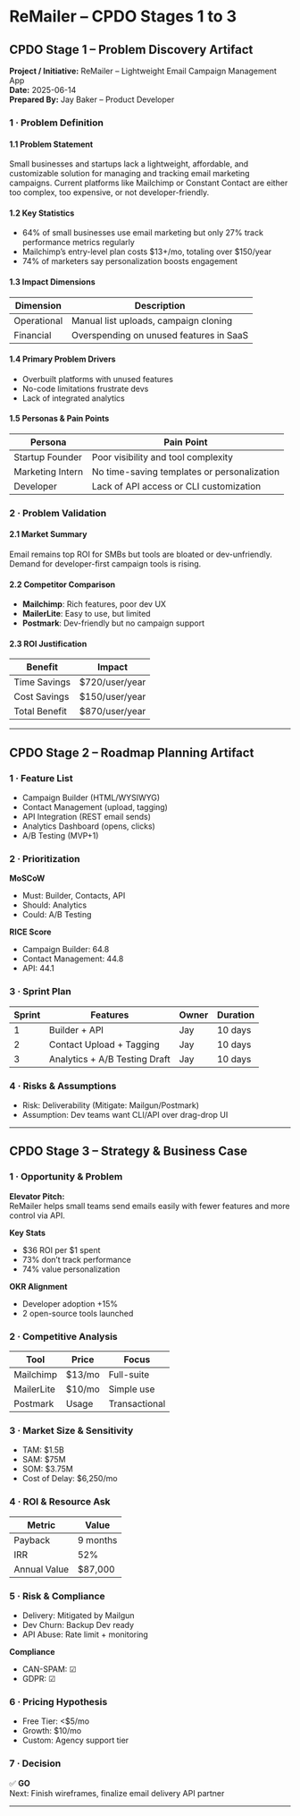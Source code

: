# ReMailer – CPDO Stages 1 to 3

## CPDO Stage 1 – Problem Discovery Artifact

**Project / Initiative:** ReMailer – Lightweight Email Campaign Management App  
**Date:** 2025-06-14  
**Prepared By:** Jay Baker – Product Developer

### 1 · Problem Definition

#### 1.1 Problem Statement
Small businesses and startups lack a lightweight, affordable, and customizable solution for managing and tracking email marketing campaigns. Current platforms like Mailchimp or Constant Contact are either too complex, too expensive, or not developer-friendly.

#### 1.2 Key Statistics
- 64% of small businesses use email marketing but only 27% track performance metrics regularly
- Mailchimp’s entry-level plan costs $13+/mo, totaling over $150/year
- 74% of marketers say personalization boosts engagement

#### 1.3 Impact Dimensions
| Dimension    | Description                                |
|--------------|---------------------------------------------|
| Operational  | Manual list uploads, campaign cloning       |
| Financial    | Overspending on unused features in SaaS     |

#### 1.4 Primary Problem Drivers
- Overbuilt platforms with unused features
- No-code limitations frustrate devs
- Lack of integrated analytics

#### 1.5 Personas & Pain Points
| Persona         | Pain Point                                  |
|-----------------|----------------------------------------------|
| Startup Founder | Poor visibility and tool complexity          |
| Marketing Intern| No time-saving templates or personalization  |
| Developer       | Lack of API access or CLI customization      |

### 2 · Problem Validation

#### 2.1 Market Summary
Email remains top ROI for SMBs but tools are bloated or dev-unfriendly. Demand for developer-first campaign tools is rising.

#### 2.2 Competitor Comparison
- **Mailchimp**: Rich features, poor dev UX
- **MailerLite**: Easy to use, but limited
- **Postmark**: Dev-friendly but no campaign support

#### 2.3 ROI Justification
| Benefit        | Impact         |
|----------------|----------------|
| Time Savings   | $720/user/year |
| Cost Savings   | $150/user/year |
| Total Benefit  | $870/user/year |

---

## CPDO Stage 2 – Roadmap Planning Artifact

### 1 · Feature List
- Campaign Builder (HTML/WYSIWYG)
- Contact Management (upload, tagging)
- API Integration (REST email sends)
- Analytics Dashboard (opens, clicks)
- A/B Testing (MVP+1)

### 2 · Prioritization
**MoSCoW**
- Must: Builder, Contacts, API
- Should: Analytics
- Could: A/B Testing

**RICE Score**
- Campaign Builder: 64.8
- Contact Management: 44.8
- API: 44.1

### 3 · Sprint Plan
| Sprint | Features                      | Owner | Duration |
|--------|-------------------------------|--------|----------|
| 1      | Builder + API                 | Jay    | 10 days  |
| 2      | Contact Upload + Tagging      | Jay    | 10 days  |
| 3      | Analytics + A/B Testing Draft | Jay    | 10 days  |

### 4 · Risks & Assumptions
- Risk: Deliverability (Mitigate: Mailgun/Postmark)
- Assumption: Dev teams want CLI/API over drag-drop UI

---

## CPDO Stage 3 – Strategy & Business Case

### 1 · Opportunity & Problem
**Elevator Pitch:**  
ReMailer helps small teams send emails easily with fewer features and more control via API.

**Key Stats**
- $36 ROI per $1 spent
- 73% don’t track performance
- 74% value personalization

**OKR Alignment**
- Developer adoption +15%
- 2 open-source tools launched

### 2 · Competitive Analysis
| Tool       | Price   | Focus       |
|------------|---------|-------------|
| Mailchimp  | $13/mo  | Full-suite  |
| MailerLite | $10/mo  | Simple use  |
| Postmark   | Usage   | Transactional |

### 3 · Market Size & Sensitivity
- TAM: $1.5B
- SAM: $75M
- SOM: $3.75M
- Cost of Delay: $6,250/mo

### 4 · ROI & Resource Ask
| Metric       | Value         |
|--------------|---------------|
| Payback      | 9 months      |
| IRR          | 52%           |
| Annual Value | $87,000       |

### 5 · Risk & Compliance
- Delivery: Mitigated by Mailgun
- Dev Churn: Backup Dev ready
- API Abuse: Rate limit + monitoring

**Compliance**
- CAN-SPAM: ☑
- GDPR: ☑

### 6 · Pricing Hypothesis
- Free Tier: <$5/mo
- Growth: $10/mo
- Custom: Agency support tier

### 7 · Decision
✅ **GO**  
Next: Finish wireframes, finalize email delivery API partner

---

